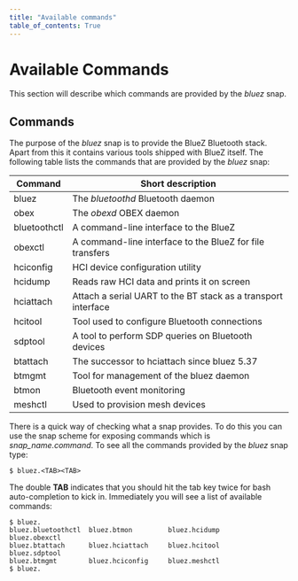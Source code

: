 ```yaml
---
title: "Available commands"
table_of_contents: True
---
```


# Available Commands

This section will describe which commands are provided by the *bluez* snap.

## Commands

The purpose of the *bluez* snap is to provide the BlueZ Bluetooth stack. Apart
from this it contains various tools shipped with BlueZ itself. The following
table lists the commands that are provided by the *bluez* snap:

| Command      | Short description                                             |
|--------------|---------------------------------------------------------------|
| bluez        | The *bluetoothd* Bluetooth daemon                             |
| obex         | The *obexd* OBEX daemon                                       |
| bluetoothctl | A command-line interface to the BlueZ 			       |
| obexctl      | A command-line interface to the BlueZ for file transfers      |
| hciconfig    | HCI device configuration utility                              |
| hcidump      | Reads raw HCI data and prints it on screen                    |
| hciattach    | Attach a serial UART to the BT stack as a transport interface |
| hcitool      | Tool used to configure Bluetooth connections                  |
| sdptool      | A tool to perform SDP queries on Bluetooth devices            |
| btattach     | The successor to hciattach since bluez 5.37                   |
| btmgmt       |  Tool for management of the bluez daemon                      |
| btmon        | Bluetooth event monitoring                                    |
| meshctl      | Used to provision mesh devices                                |

There is a quick way of checking what a snap provides. To do this you can use
the snap scheme for exposing commands which is *snap_name.command*. To see
all the commands provided by the *bluez* snap type:

```text
$ bluez.<TAB><TAB>
```

The double **TAB** indicates that you should hit the tab key twice for bash
auto-completion to kick in. Immediately you will see a list of
available commands:

```text
$ bluez.
bluez.bluetoothctl  bluez.btmon         bluez.hcidump       bluez.obexctl
bluez.btattach      bluez.hciattach     bluez.hcitool       bluez.sdptool
bluez.btmgmt        bluez.hciconfig     bluez.meshctl 
$ bluez.
```
